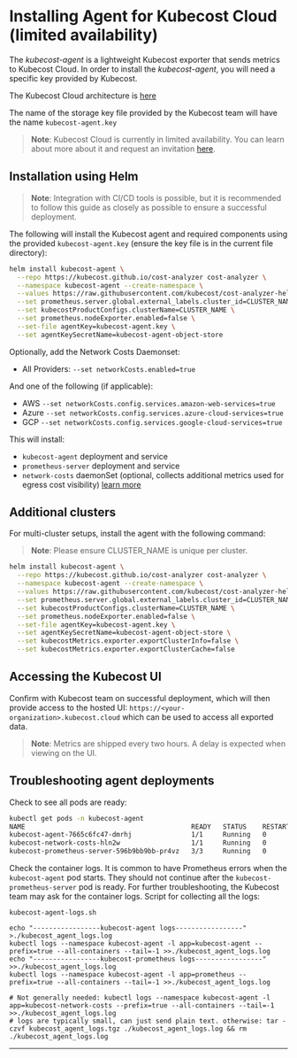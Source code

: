 # Installing Agent for Kubecost Cloud (limited availability)

The _kubecost-agent_ is a lightweight Kubecost exporter that sends metrics to Kubecost Cloud. In order to install the _kubecost-agent_, you will need a specific key provided by Kubecost.

The Kubecost Cloud architecture is [here](kubecost-cloud-architecture.md)

The name of the storage key file provided by the Kubecost team will have the name `kubecost-agent.key`

> **Note**: Kubecost Cloud is currently in limited availability. You can learn about more about it and request an invitation [here](https://www.kubecost.com/kubecost-cloud-limited-availability/).

## Installation using Helm

> **Note**: Integration with CI/CD tools is possible, but it is recommended to follow this guide as closely as possible to ensure a successful deployment.


The following will install the Kubecost agent and required components using the provided `kubecost-agent.key` (ensure the key file is in the current file directory):

```bash
helm install kubecost-agent \
  --repo https://kubecost.github.io/cost-analyzer cost-analyzer \
  --namespace kubecost-agent --create-namespace \
  --values https://raw.githubusercontent.com/kubecost/cost-analyzer-helm-chart/develop/cost-analyzer/values-agent.yaml \
  --set prometheus.server.global.external_labels.cluster_id=CLUSTER_NAME \
  --set kubecostProductConfigs.clusterName=CLUSTER_NAME \
  --set prometheus.nodeExporter.enabled=false \
  --set-file agentKey=kubecost-agent.key \
  --set agentKeySecretName=kubecost-agent-object-store
```

Optionally, add the Network Costs Daemonset:

* All Providers: `--set networkCosts.enabled=true`

And one of the following (if applicable):

* AWS `--set networkCosts.config.services.amazon-web-services=true`
* Azure `--set networkCosts.config.services.azure-cloud-services=true`
* GCP `--set networkCosts.config.services.google-cloud-services=true`

This will install:

* `kubecost-agent` deployment and service
* `prometheus-server` deployment and service
* `network-costs` daemonSet (optional, collects additional metrics used for egress cost visibility) [learn more](network-allocation.md)

## Additional clusters

For multi-cluster setups, install the agent with the following command:

> **Note**: Please ensure CLUSTER\_NAME is unique per cluster.

```bash
helm install kubecost-agent \
  --repo https://kubecost.github.io/cost-analyzer cost-analyzer \
  --namespace kubecost-agent --create-namespace \
  --values https://raw.githubusercontent.com/kubecost/cost-analyzer-helm-chart/develop/cost-analyzer/values-agent.yaml \
  --set prometheus.server.global.external_labels.cluster_id=CLUSTER_NAME \
  --set kubecostProductConfigs.clusterName=CLUSTER_NAME \
  --set prometheus.nodeExporter.enabled=false \
  --set-file agentKey=kubecost-agent.key \
  --set agentKeySecretName=kubecost-agent-object-store \
  --set kubecostMetrics.exporter.exportClusterInfo=false \
  --set kubecostMetrics.exporter.exportClusterCache=false
```

## Accessing the Kubecost UI

Confirm with Kubecost team on successful deployment, which will then provide access to the hosted UI: `https://<your-organization>.kubecost.cloud` which can be used to access all exported data.

> **Note**: Metrics are shipped every two hours. A delay is expected when viewing on the UI.

## Troubleshooting agent deployments

Check to see all pods are ready:

```bash
kubectl get pods -n kubecost-agent
NAME                                          READY   STATUS    RESTARTS   AGE
kubecost-agent-7665c6fc47-dmrhj               1/1     Running   0          25h
kubecost-network-costs-hln2w                  1/1     Running   0          25h
kubecost-prometheus-server-596b9bb9bb-pr4vz   3/3     Running   0          25h
```

Check the container logs. It is common to have Prometheus errors when the `kubecost-agent` pod starts. They should not continue after the `kubecost-prometheus-server` pod is ready. For further troubleshooting, the Kubecost team may ask for the container logs. Script for collecting all the logs:

`kubecost-agent-logs.sh`

```
echo "-----------------kubecost-agent logs-----------------" >./kubecost_agent_logs.log
kubectl logs --namespace kubecost-agent -l app=kubecost-agent --prefix=true --all-containers --tail=-1 >>./kubecost_agent_logs.log
echo "-----------------kubecost-prometheus logs-----------------" >>./kubecost_agent_logs.log
kubectl logs --namespace kubecost-agent -l app=prometheus --prefix=true --all-containers --tail=-1 >>./kubecost_agent_logs.log

# Not generally needed: kubectl logs --namespace kubecost-agent -l app=kubecost-network-costs --prefix=true --all-containers --tail=-1 >>./kubecost_agent_logs.log
# logs are typically small, can just send plain text. otherwise: tar -czvf kubecost_agent_logs.tgz ./kubecost_agent_logs.log && rm ./kubecost_agent_logs.log
```

***

